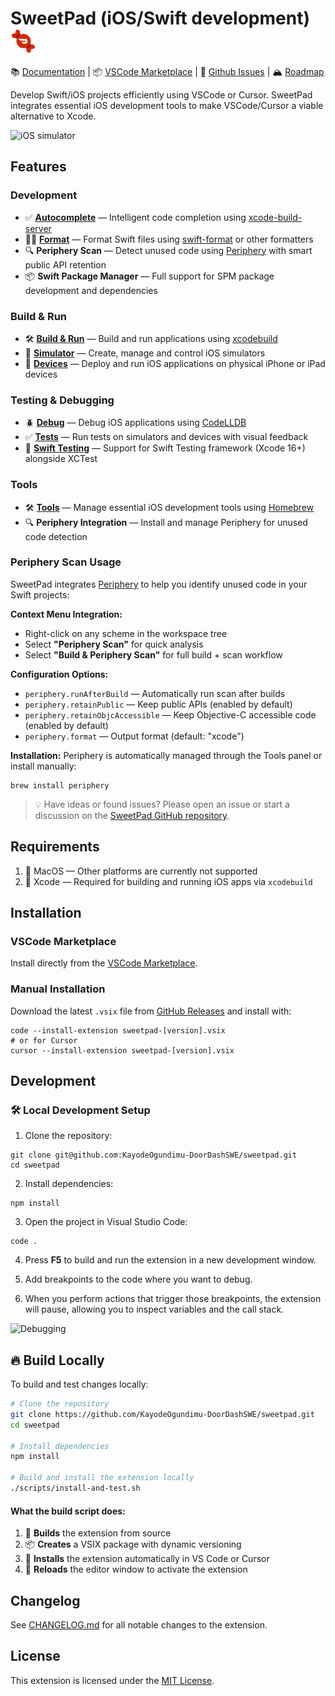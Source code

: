# SweetPad (iOS/Swift development) <img valign="middle" alt="" width="40" src="./images/logo.png" />

📚 [Documentation](https://sweetpad.hyzyla.dev/) | 📦
[VSCode Marketplace](https://marketplace.visualstudio.com/items?itemName=sweetpad.sweetpad) | 🐞
[Github Issues](https://github.com/KayodeOgundimu-DoorDashSWE/sweetpad/issues) | 🏔️ [Roadmap](https://github.com/KayodeOgundimu-DoorDashSWE/sweetpad/blob/main/TODO.md)

Develop Swift/iOS projects efficiently using VSCode or Cursor. SweetPad integrates essential iOS development tools to make VSCode/Cursor a viable alternative to Xcode.

![iOS simulator](./docs/images/build-demo.gif)

## Features

### Development
- ✅ **[Autocomplete](https://sweetpad.hyzyla.dev/docs/autocomplete)** — Intelligent code completion using [xcode-build-server](https://github.com/SolaWing/xcode-build-server)
- 💅🏼 **[Format](https://sweetpad.hyzyla.dev/docs/format)** — Format Swift files using [swift-format](https://github.com/apple/swift-format) or other formatters
- 🔍 **Periphery Scan** — Detect unused code using [Periphery](https://github.com/peripheryapp/periphery) with smart public API retention
- 📦 **Swift Package Manager** — Full support for SPM package development and dependencies

### Build & Run
- 🛠️ **[Build & Run](https://sweetpad.hyzyla.dev/docs/build)** — Build and run applications using [xcodebuild](https://developer.apple.com/library/archive/technotes/tn2339/_index.html)
- 📱 **[Simulator](https://sweetpad.hyzyla.dev/docs/simulators)** — Create, manage and control iOS simulators
- 📱 **[Devices](https://sweetpad.hyzyla.dev/docs/devices)** — Deploy and run iOS applications on physical iPhone or iPad devices

### Testing & Debugging
- 🪲 **[Debug](https://sweetpad.hyzyla.dev/docs/debug)** — Debug iOS applications using [CodeLLDB](https://marketplace.visualstudio.com/items?itemName=vadimcn.vscode-lldb)
- ✅ **[Tests](https://sweetpad.hyzyla.dev/docs/tests)** — Run tests on simulators and devices with visual feedback
- 🧪 **[Swift Testing](./docs/wiki/swift-testing.md)** — Support for Swift Testing framework (Xcode 16+) alongside XCTest

### Tools
- 🛠️ **[Tools](https://sweetpad.hyzyla.dev/docs/tools)** — Manage essential iOS development tools using [Homebrew](https://brew.sh/)
- 🔍 **Periphery Integration** — Install and manage Periphery for unused code detection

### Periphery Scan Usage

SweetPad integrates [Periphery](https://github.com/peripheryapp/periphery) to help you identify unused code in your Swift projects:

**Context Menu Integration:**
- Right-click on any scheme in the workspace tree
- Select **"Periphery Scan"** for quick analysis
- Select **"Build & Periphery Scan"** for full build + scan workflow

**Configuration Options:**
- `periphery.runAfterBuild` — Automatically run scan after builds
- `periphery.retainPublic` — Keep public APIs (enabled by default)
- `periphery.retainObjcAccessible` — Keep Objective-C accessible code (enabled by default)
- `periphery.format` — Output format (default: "xcode")

**Installation:**
Periphery is automatically managed through the Tools panel or install manually:
```shell
brew install periphery
```

> 💡 Have ideas or found issues? Please open an issue or start a discussion on the [SweetPad GitHub repository](https://github.com/KayodeOgundimu-DoorDashSWE/sweetpad).

## Requirements

1. 🍏 MacOS — Other platforms are currently not supported
2. 📱 Xcode — Required for building and running iOS apps via `xcodebuild`

## Installation

### VSCode Marketplace
Install directly from the [VSCode Marketplace](https://marketplace.visualstudio.com/items?itemName=sweetpad.sweetpad).

### Manual Installation
Download the latest `.vsix` file from [GitHub Releases](https://github.com/KayodeOgundimu-DoorDashSWE/sweetpad/releases) and install with:

```shell
code --install-extension sweetpad-[version].vsix
# or for Cursor
cursor --install-extension sweetpad-[version].vsix
```

## Development

### 🛠️ **Local Development Setup**

1. Clone the repository:
```shell
git clone git@github.com:KayodeOgundimu-DoorDashSWE/sweetpad.git
cd sweetpad
```

2. Install dependencies:
```shell
npm install
```

3. Open the project in Visual Studio Code:
```shell
code .
```

4. Press **F5** to build and run the extension in a new development window.

5. Add breakpoints to the code where you want to debug.

6. When you perform actions that trigger those breakpoints, the extension will pause, allowing you to inspect variables and the call stack.

![Debugging](./docs/dev/debug-demo.png)

## 🔥 Build Locally

To build and test changes locally:

```bash
# Clone the repository
git clone https://github.com/KayodeOgundimu-DoorDashSWE/sweetpad.git
cd sweetpad

# Install dependencies
npm install

# Build and install the extension locally
./scripts/install-and-test.sh
```

#### **What the build script does:**
1. 🔨 **Builds** the extension from source
2. 📦 **Creates** a VSIX package with dynamic versioning
3. 🚀 **Installs** the extension automatically in VS Code or Cursor
4. 🔄 **Reloads** the editor window to activate the extension

## Changelog

See [CHANGELOG.md](./CHANGELOG.md) for all notable changes to the extension.

## License

This extension is licensed under the [MIT License](./LICENSE.md).
